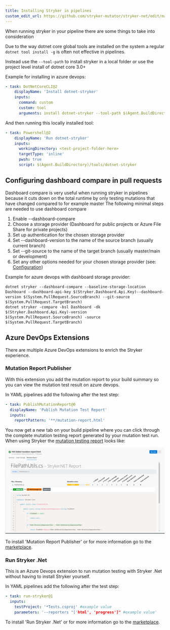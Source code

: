```yaml
---
title: Installing Stryker in pipelines
custom_edit_url: https://github.com/stryker-mutator/stryker-net/edit/master/docs/Stryker-in-pipeline.md
---
```


When running stryker in your pipeline there are some things to take into consideration

Due to the way dotnet core global tools are installed on the system a regular `dotnet tool install -g` is often not effective in pipelines.

Instead use the `--tool-path` to install stryker in a local folder or use the project level install of dotnet core 3.0+

Example for installing in azure devops:

```yaml
- task: DotNetCoreCLI@2
    displayName: 'Install dotnet-stryker'
    inputs:
      command: custom
      custom: tool
      arguments: install dotnet-stryker --tool-path $(Agent.BuildDirectory)/tools
```

And then running this locally installed tool:

```yaml
- task: Powershell@2
    displayName: 'Run dotnet-stryker'
    inputs:
      workingDirectory: <test-project-folder-here>
      targetType: 'inline'
      pwsh: true
      script: $(Agent.BuildDirectory)/tools/dotnet-stryker
```

## Configuring dashboard compare in pull requests
Dashboard compare is very useful when running stryker in pipelines because it cuts down on the total runtime by only testing mutations that have changed compared to for example master
The following minimal steps are needed to use dashboard compare

1. Enable --dashboard-compare 
1. Choose a storage provider (Dashboard for public projects or Azure File Share for private projects)
1. Set up authentication for the chosen storage provider 
1. Set --dashboard-version to the name of the source branch (usually current branch)
1. Set --git-source to the name of the target branch (usually master/main or development)
1. Set any other options needed for your chosen storage provider (see: [Configuration](./Configuration.md))

Example for azure devops with dashboard storage provider:
```
dotnet stryker --dashboard-compare --baseline-storage-location Dashboard --dashboard-api-key $(Stryker.Dashboard.Api.Key)--dashboard-version $(System.PullRequest.SourceBranch) --git-source $(System.PullRequest.TargetBranch)
dotnet stryker -compare -bsl Dashboard -dk $(Stryker.Dashboard.Api.Key)-version $(System.PullRequest.SourceBranch) -source $(System.PullRequest.TargetBranch)
```

## Azure DevOps Extensions
There are multiple Azure DevOps extensions to enrich the Stryker experience. 

### Mutation Report Publisher
With this extension you add the mutation report to your build summary so you can view the mutation test result on azure devops.

In YAML pipelines add the following after the test step:

```yaml
- task: PublishMutationReport@0
  displayName: 'Publish Mutation Test Report'
  inputs:
    reportPattern: '**/mutation-report.html'
```

You now get a new tab on your build pipeline where you can click through the complete mutation testing report generated by your mutation test run. When using Stryker the [mutation testing report](https://github.com/stryker-mutator/mutation-testing-elements) looks like:

![mutation report in a build](./images/devops-report-publisher-tab.png)

To install 'Mutation Report Publisher' or for more information go to the [marketplace](https://marketplace.visualstudio.com/items?itemName=stryker-mutator.mutation-report-publisher).

### Run Stryker .Net
This is an Azure Devops extension to run mutation testing with Stryker .Net without having to install Stryker yourself. 

In YAML pipelines add the following after the test step:

```yaml
- task: run-stryker@1
  inputs:
    testProject: '*Tests.csproj' #example value
    parameters: '--reporters "['html', 'progress']" #example value'
```

To install 'Run Stryker .Net' or for more information go to the [marketplace](https://marketplace.visualstudio.com/items?itemName=raschmitt.run-stryker-net-task).